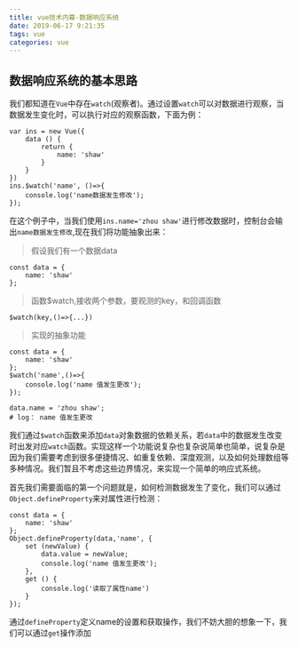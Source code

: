 ```yaml
---
title: vue技术内幕-数据响应系统
date: 2019-06-17 9:21:35
tags: vue
categories: vue
---
```



## 数据响应系统的基本思路

我们都知道在`Vue`中存在`watch`(观察者)。通过设置`watch`可以对数据进行观察，当数据发生变化时，可以执行对应的观察函数，下面为例：

```
var ins = new Vue({
    data () {
        return {
            name: 'shaw'
        }
    }
})
ins.$watch('name', ()=>{
    console.log('name数据发生修改');
});
```

在这个例子中，当我们使用`ins.name='zhou shaw'`进行修改数据时，控制台会输出`name数据发生修改`,现在我们将功能抽象出来：

> 假设我们有一个数据data

```
const data = {
    name: 'shaw'
};

```

> 函数$watch,接收两个参数，要观测的key，和回调函数

```
$watch(key,()=>{...})
```

> 实现的抽象功能


```
const data = {
    name: 'shaw'
};
$watch('name',()=>{
    console.log('name 值发生更改');
});

data.name = 'zhou shaw';
# log： name 值发生更改
```

我们通过`$watch`函数来添加`data`对象数据的依赖关系，若`data`中的数据发生改变时出发对应`watch`函数。实现这样一个功能说复杂也复杂说简单也简单，说复杂是因为我们需要考虑到很多便捷情况、如重复依赖、深度观测，以及如何处理数组等多种情况。我们暂且不考虑这些边界情况，来实现一个简单的响应式系统。


首先我们需要面临的第一个问题就是，如何检测数据发生了变化，我们可以通过`Object.defineProperty`来对属性进行检测：

```
const data = {
    name: 'shaw'
};
Object.defineProperty(data,'name', {
    set (newValue) {
        data.value = newValue;
        console.log('name 值发生更改');
    },
    get () {
        console.log('读取了属性name')
    }
});
```

通过`defineProperty`定义name的设置和获取操作，我们不妨大胆的想象一下，我们可以通过`get`操作添加

